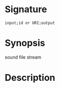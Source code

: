 # Signature
```vikid-signature
input;id or URI;output
```

# Synopsis
sound file stream

# Description
